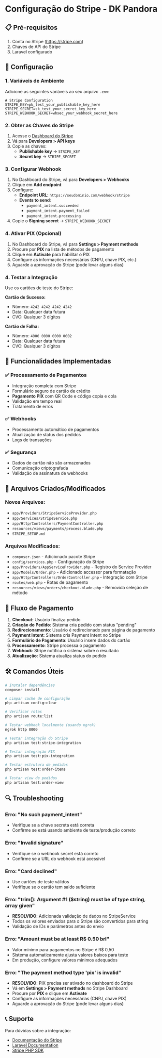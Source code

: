# Configuração do Stripe - DK Pandora

## 📋 Pré-requisitos

1. Conta no Stripe (https://stripe.com)
2. Chaves de API do Stripe
3. Laravel configurado

## 🔧 Configuração

### 1. Variáveis de Ambiente

Adicione as seguintes variáveis ao seu arquivo `.env`:

```env
# Stripe Configuration
STRIPE_KEY=pk_test_your_publishable_key_here
STRIPE_SECRET=sk_test_your_secret_key_here
STRIPE_WEBHOOK_SECRET=whsec_your_webhook_secret_here
```

### 2. Obter as Chaves do Stripe

1. Acesse o [Dashboard do Stripe](https://dashboard.stripe.com)
2. Vá para **Developers > API keys**
3. Copie as chaves:
   - **Publishable key** → `STRIPE_KEY`
   - **Secret key** → `STRIPE_SECRET`

### 3. Configurar Webhook

1. No Dashboard do Stripe, vá para **Developers > Webhooks**
2. Clique em **Add endpoint**
3. Configure:
   - **Endpoint URL**: `https://seudominio.com/webhook/stripe`
   - **Events to send**: 
     - `payment_intent.succeeded`
     - `payment_intent.payment_failed`
     - `payment_intent.processing`
4. Copie o **Signing secret** → `STRIPE_WEBHOOK_SECRET`

### 4. Ativar PIX (Opcional)

1. No Dashboard do Stripe, vá para **Settings > Payment methods**
2. Procure por **PIX** na lista de métodos de pagamento
3. Clique em **Activate** para habilitar o PIX
4. Configure as informações necessárias (CNPJ, chave PIX, etc.)
5. Aguarde a aprovação do Stripe (pode levar alguns dias)

### 4. Testar a Integração

Use os cartões de teste do Stripe:

**Cartão de Sucesso:**
- Número: `4242 4242 4242 4242`
- Data: Qualquer data futura
- CVC: Qualquer 3 dígitos

**Cartão de Falha:**
- Número: `4000 0000 0000 0002`
- Data: Qualquer data futura
- CVC: Qualquer 3 dígitos

## 🚀 Funcionalidades Implementadas

### ✅ Processamento de Pagamentos
- Integração completa com Stripe
- Formulário seguro de cartão de crédito
- **Pagamento PIX** com QR Code e código copia e cola
- Validação em tempo real
- Tratamento de erros

### ✅ Webhooks
- Processamento automático de pagamentos
- Atualização de status dos pedidos
- Logs de transações

### ✅ Segurança
- Dados de cartão não são armazenados
- Comunicação criptografada
- Validação de assinatura de webhooks

## 📁 Arquivos Criados/Modificados

### Novos Arquivos:
- `app/Providers/StripeServiceProvider.php`
- `app/Services/StripeService.php`
- `app/Http/Controllers/PaymentController.php`
- `resources/views/payments/process.blade.php`
- `STRIPE_SETUP.md`

### Arquivos Modificados:
- `composer.json` - Adicionado pacote Stripe
- `config/services.php` - Configuração do Stripe
- `app/Providers/AppServiceProvider.php` - Registro do Service Provider
- `app/Models/Order.php` - Adicionado accessor para formatação
- `app/Http/Controllers/OrderController.php` - Integração com Stripe
- `routes/web.php` - Rotas de pagamento
- `resources/views/orders/checkout.blade.php` - Removida seleção de método

## 🔄 Fluxo de Pagamento

1. **Checkout**: Usuário finaliza pedido
2. **Criação do Pedido**: Sistema cria pedido com status "pending"
3. **Redirecionamento**: Usuário é redirecionado para página de pagamento
4. **Payment Intent**: Sistema cria Payment Intent no Stripe
5. **Formulário de Pagamento**: Usuário insere dados do cartão
6. **Processamento**: Stripe processa o pagamento
7. **Webhook**: Stripe notifica o sistema sobre o resultado
8. **Atualização**: Sistema atualiza status do pedido

## 🛠️ Comandos Úteis

```bash
# Instalar dependências
composer install

# Limpar cache de configuração
php artisan config:clear

# Verificar rotas
php artisan route:list

# Testar webhook localmente (usando ngrok)
ngrok http 8000

# Testar integração do Stripe
php artisan test:stripe-integration

# Testar integração PIX
php artisan test:pix-integration

# Testar estrutura de pedidos
php artisan test:order-items

# Testar view de pedidos
php artisan test:order-view
```

## 🔍 Troubleshooting

### Erro: "No such payment_intent"
- Verifique se a chave secreta está correta
- Confirme se está usando ambiente de teste/produção correto

### Erro: "Invalid signature"
- Verifique se o webhook secret está correto
- Confirme se a URL do webhook está acessível

### Erro: "Card declined"
- Use cartões de teste válidos
- Verifique se o cartão tem saldo suficiente

### Erro: "trim(): Argument #1 ($string) must be of type string, array given"
- **RESOLVIDO**: Adicionada validação de dados no StripeService
- Todos os valores enviados para o Stripe são convertidos para string
- Validação de IDs e parâmetros antes do envio

### Erro: "Amount must be at least R$ 0.50 brl"
- Valor mínimo para pagamentos no Stripe é R$ 0,50
- Sistema automaticamente ajusta valores baixos para teste
- Em produção, configure valores mínimos adequados

### Erro: "The payment method type 'pix' is invalid"
- **RESOLVIDO**: PIX precisa ser ativado no dashboard do Stripe
- Vá em **Settings > Payment methods** no Stripe Dashboard
- Procure por **PIX** e clique em **Activate**
- Configure as informações necessárias (CNPJ, chave PIX)
- Aguarde a aprovação do Stripe (pode levar alguns dias)

## 📞 Suporte

Para dúvidas sobre a integração:
- [Documentação do Stripe](https://stripe.com/docs)
- [Laravel Documentation](https://laravel.com/docs)
- [Stripe PHP SDK](https://github.com/stripe/stripe-php) 
